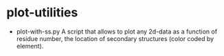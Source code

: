 # plot-utilities

- plot-with-ss.py
A script that allows to plot any 2d-data as a function of residue number, the location of secondary structures (color coded by element). 

